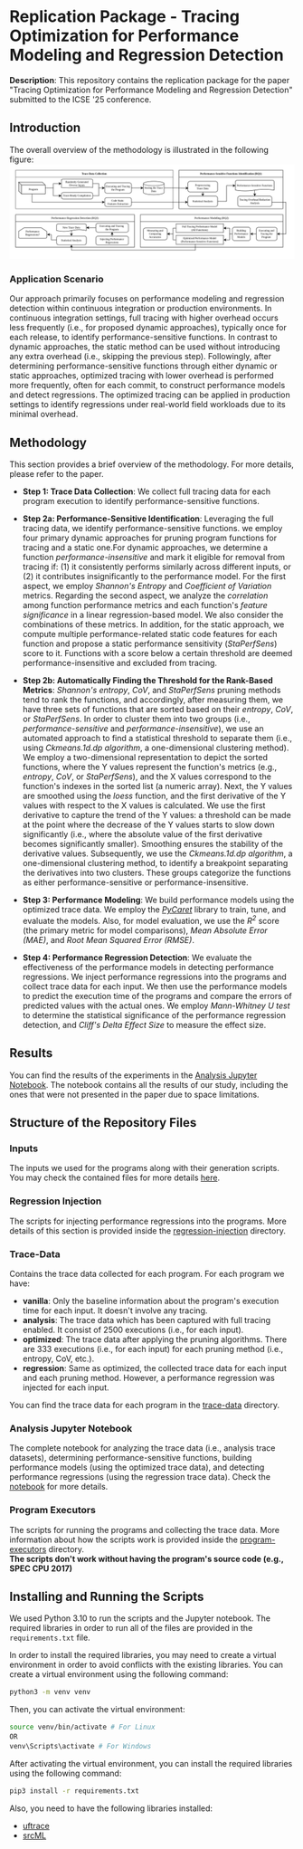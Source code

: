# Replication Package - Tracing Optimization for Performance Modeling and Regression Detection

**Description**: This repository contains the replication package for the paper "Tracing Optimization for Performance Modeling and Regression Detection" submitted to the ICSE '25 conference.

## Introduction
The overall overview of the methodology is illustrated in the following figure:
![Methodology](res/Methodology.png)

### Application Scenario
Our approach primarily focuses on performance modeling and regression detection within continuous integration or production environments. In continuous integration settings, full tracing with higher overhead occurs less frequently (i.e., for proposed dynamic approaches), typically once for each release, to identify performance-sensitive functions. In contrast to dynamic approaches, the static method can be used without introducing any extra overhead (i.e., skipping the previous step). Followingly, after determining performance-sensitive functions through either dynamic or static approaches, optimized tracing with lower overhead is performed more frequently, often for each commit, to construct performance models and detect regressions. The optimized tracing can be applied in production settings to identify regressions under real-world field workloads due to its minimal overhead.

## Methodology
This section provides a brief overview of the methodology. For more details, please refer to the paper.

- **Step 1: Trace Data Collection**: We collect full tracing data for each program execution to identify performance-sensitive functions.

- **Step 2a: Performance-Sensitive Identification**: Leveraging the full tracing data, we identify performance-sensitive functions. we employ four primary dynamic approaches for pruning program functions for tracing and a static one.For dynamic approaches, we determine a function *performance-insensitive* and mark it eligible for removal from tracing if: (1) it consistently performs similarly across different inputs, or (2) it contributes insignificantly to the performance model. For the first aspect, we employ *Shannon's Entropy* and *Coefficient of Variation* metrics. Regarding the second aspect, we analyze the *correlation* among function performance metrics and each function's *feature significance* in a linear regression-based model. We also consider the combinations of these metrics. In addition, for the static approach, we compute multiple performance-related static code features for each function and propose a static performance sensitivity (*StaPerfSens*) score to it. Functions with a score below a certain threshold are deemed performance-insensitive and excluded from tracing.

- **Step 2b: Automatically Finding the Threshold for the Rank-Based Metrics**: *Shannon's entropy*, *CoV*, and *StaPerfSens* pruning methods tend to rank the functions, and accordingly, after measuring them, we have three sets of functions that are sorted based on their *entropy*, *CoV*, or *StaPerfSens*. In order to cluster them into two groups (i.e., *performance-sensitive* and *performance-insensitive*), we use an automated approach to find a statistical threshold to separate them (i.e., using *Ckmeans.1d.dp algorithm*, a one-dimensional clustering method). 
We employ a two-dimensional representation to depict the sorted functions, where the Y values represent the function's metrics (e.g., *entropy*, *CoV*, or *StaPerfSens*), and the X values correspond to the function's indexes in the sorted list (a numeric array). Next, the Y values are smoothed using the *loess* function, and the first derivative of the Y values with respect to the X values is calculated. We use the first derivative to capture the trend of the Y values: a threshold can be made at the point where the decrease of the Y values starts to slow down significantly (i.e., where the absolute value of the first derivative becomes significantly smaller). Smoothing ensures the stability of the derivative values. Subsequently, we use the *Ckmeans.1d.dp algorithm*, a one-dimensional clustering method, to identify a breakpoint separating the derivatives into two clusters. These groups categorize the functions as either performance-sensitive or performance-insensitive. 

- **Step 3: Performance Modeling**: We build performance models using the optimized trace data. We employ the [*PyCaret*](https://github.com/pycaret/pycaret) library to train, tune, and evaluate the models. Also, for model evaluation, we use the *R<sup>2</sup>* score (the primary metric for model comparisons), *Mean Absolute Error (MAE)*, and *Root Mean Squared Error (RMSE)*.

- **Step 4: Performance Regression Detection**: We evaluate the effectiveness of the performance models in detecting performance regressions. We inject performance regressions into the programs and collect trace data for each input. We then use the performance models to predict the execution time of the programs and compare the errors of predicted values with the actual ones. We employ *Mann-Whitney U test* to determine the statistical significance of the performance regression detection, and *Cliff's Delta Effect Size* to measure the effect size.

## Results
You can find the results of the experiments in the [Analysis Jupyter Notebook](Analysis.ipynb). The notebook contains all the results of our study, including the ones that were not presented in the paper due to space limitations.

## Structure of the Repository Files
### Inputs
The inputs we used for the programs along with their generation scripts. You may check the contained files for more details [here](inputs/).

### Regression Injection
The scripts for injecting performance regressions into the programs. More details of this section is provided inside the [regression-injection](regression-injection/) directory.

### Trace-Data
Contains the trace data collected for each program. For each program we have:
- **vanilla**: Only the baseline information about the program's execution time for each input. It doesn't involve any tracing.
- **analysis**: The trace data which has been captured with full tracing enabled. It consist of 2500 executions (i.e., for each input).
- **optimized**: The trace data after applying the pruning algorithms. There are 333 executions (i.e., for each input) for each pruning method (i.e., entropy, CoV, etc.).
- **regression**: Same as optimized, the collected trace data for each input and each pruning method. However, a performance regression was injected for each input.

You can find the trace data for each program in the [trace-data](trace-data/) directory.

### Analysis Jupyter Notebook
The complete notebook for analyzing the trace data (i.e., analysis trace datasets), determining performance-sensitive functions, building performance models (using the optimized trace data), and detecting performance regressions (using the regression trace data). Check the [notebook](Analysis.ipynb) for more details.

### Program Executors
The scripts for running the programs and collecting the trace data. More information about how the scripts work is provided inside the [program-executors](./program-executors/) directory. 
<br>
**The scripts don't work without having the program's source code (e.g., SPEC CPU 2017)**

## Installing and Running the Scripts
We used Python 3.10 to run the scripts and the Jupyter notebook. The required libraries in order to run all of the files are provided in the `requirements.txt` file.

In order to install the required libraries, you may need to create a virtual environment in order to avoid conflicts with the existing libraries. You can create a virtual environment using the following command:
```bash
python3 -m venv venv
```

Then, you can activate the virtual environment:
```bash
source venv/bin/activate # For Linux
OR
venv\Scripts\activate # For Windows
```

After activating the virtual environment, you can install the required libraries using the following command:

```bash
pip3 install -r requirements.txt
```

Also, you need to have the following libraries installed:
- [uftrace](https://github.com/namhyung/uftrace)
- [srcML](https://www.srcml.org/)